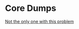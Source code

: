 # Core Dumps  

[Not the only one with this problem](https://npm.community/t/npm-anything-results-in-segmentation-fault-core-dumped/1728)



